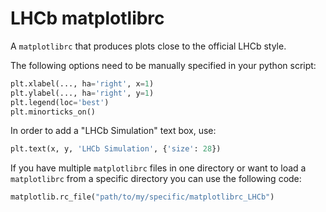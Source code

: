 # LHCb matplotlibrc

A `matplotlibrc` that produces plots close to the official LHCb style.

The following options need to be manually specified in your python script:
```python
plt.xlabel(..., ha='right', x=1)
plt.ylabel(..., ha='right', y=1)
plt.legend(loc='best')
plt.minorticks_on()
```

In order to add a "LHCb Simulation" text box, use:
```python
plt.text(x, y, 'LHCb Simulation', {'size': 28})
```

If you have multiple `matplotlibrc` files in one directory or
want to load a `matplotlibrc` from a specific directory
you can use the following code:

```python
matplotlib.rc_file("path/to/my/specific/matplotlibrc_LHCb")
```
